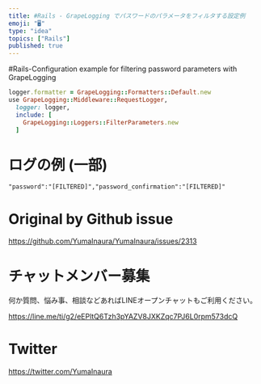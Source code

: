 ```yaml
---
title: #Rails - GrapeLogging でパスワードのパラメータをフィルタする設定例
emoji: "🖥"
type: "idea"
topics: ["Rails"]
published: true
---
```


#Rails-Configuration example for filtering password parameters with GrapeLogging


```rb
logger.formatter = GrapeLogging::Formatters::Default.new
use GrapeLogging::Middleware::RequestLogger,
  logger: logger,
  include: [
    GrapeLogging::Loggers::FilterParameters.new
  ]

```

 # ログの例 (一部)

```
"password":"[FILTERED]","password_confirmation":"[FILTERED]"
```


# Original by Github issue

https://github.com/YumaInaura/YumaInaura/issues/2313








<!-- Update From Qiita API -->

# チャットメンバー募集


何か質問、悩み事、相談などあればLINEオープンチャットもご利用ください。

https://line.me/ti/g2/eEPltQ6Tzh3pYAZV8JXKZqc7PJ6L0rpm573dcQ





# Twitter


https://twitter.com/YumaInaura


<!-- Update From Qiita API -->


